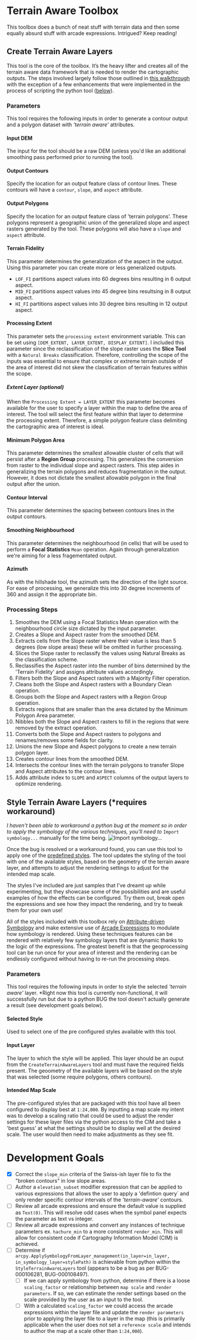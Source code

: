 # Terrain Aware Toolbox
This toolbox does a bunch of neat stuff with terrain data and then some equally absurd stuff with arcade expressions. Intrigued? Keep reading!

## Create Terrain Aware Layers
This tool is the core of the toolbox. It’s the heavy lifter and creates all of the terrain aware data framework that is needed to render the cartographic outputs. The steps involved largely follow those outlined in [this walkthrough](https://warrenrdavison.wixsite.com/maps/post/revisiting-hachure-lines-dynamic-hachure-contours-in-arcgis-pro) with the exception of a few enhancements that were implemented in the process of scripting the python tool ([below](https://github.com/WarrenDz/terrain-aware/tree/main/Toolbox#processing-steps)).

### Parameters
This tool requires the following inputs in order to generate a contour output and a polygon dataset with _'terrain aware'_ attributes.

#### Input DEM
The input for the tool should be a raw DEM (unless you'd like an additional smoothing pass performed prior to running the tool).

#### Output Contours
Specify the location for an output feature class of contour lines. These contours will have a `contour`, `slope`, and `aspect` attribute.

#### Output Polygons
Specify the location for an output feature class of 'terrain polygons'. These polygons represent a geographic union of the generalized slope and aspect rasters generated by the tool. These polygons will also have a `slope` and `aspect` attribute.

#### Terrain Fidelity
This parameter determines the generalization of the aspect in the output. Using this parameter you can create more or less generalized outputs.

- `LOF_FI` partitions aspect values into 60 degrees bins resulting in 6 output aspect.
- `MID_FI` partitions aspect values into 45 degree bins resultsing in 8 output aspect.
- `HI_FI` partitions aspect values into 30 degree bins resulting in 12 output aspect.

#### Processing Extent
This parameter sets the `processing extent` environment variable. This can be set using `[DEM_EXTENT, LAYER_EXTENT, DISPLAY_EXTENT]`. I included this parameter since the reclassification of the slope raster uses the **Slice Tool** with a `Natural Breaks` classification. Therefore, controlling the scope of the inputs was essential to ensure that complex or extreme terrain outside of the area of interest did not skew the classification of terrain features within the scope.

##### Extent Layer (optional)
When the `Processing Extent = LAYER_EXTENT` this parameter becomes available for the user to specify a layer within the map to define the area of interest. The tool will select the first feature within that layer to determine the processing extent. Therefore, a simple polygon feature class delimiting the cartographic area of interest is ideal.

#### Minimum Polygon Area
This parameter determines the smallest allowable cluster of cells that will persist after a **Region Group** processing. This generalizes the conversion from raster to the individual slope and aspect rasters. This step aides in generalizing the terrain polygons and reduces fragmentation in the output. However, it does not dictate the smallest allowable polygon in the final output after the union.

#### Contour Interval
This parameter determines the spacing between contours lines in the output contours.

#### Smoothing Neighbourhood
This parameter determines the neighbourhood (in cells) that will be used to perform a **Focal Statistics** `Mean` operation. Again through generalization we're aiming for a less fragementated output.

#### Azimuth
As with the hillshade tool, the azimuth sets the direction of the light source. For ease of processing, we generalize this into 30 degree increments of 360 and assign it the appropriate bin.


### Processing Steps
1.	Smoothes the DEM using a Focal Statistics Mean operation with the neighbourhood circle size dictated by the input parameter.
2.	Creates a Slope and Aspect raster from the smoothed DEM.
3.	Extracts cells from the Slope raster where their value is less than 5 degrees (low slope areas) these will be omitted in further processing.
4.	Slices the Slope raster to reclassify the values using Natural Breaks as the classification scheme.
5.	Reclassifies the Aspect raster into the number of bins determined by the 'Terrain Fidelity' and assigns attribute values accordingly.
6.	Filters both the Slope and Aspect rasters with a Majority Filter operation.
7.	Cleans both the Slope and Aspect rasters with a Boundary Clean operation.
8.	Groups both the Slope and Aspect rasters with a Region Group operation.
9.	Extracts regions that are smaller than the area dictated by the Minimum Polygon Area parameter.
10.	Nibbles both the Slope and Aspect rasters to fill in the regions that were removed by the extract operation.
11.	Converts both the Slope and Aspect rasters to polygons and renames/removes some fields for clarity.
12.	Unions the new Slope and Aspect polygons to create a new terrain polygon layer.
13.	Creates contour lines from the smoothed DEM.
14.	Intersects the contour lines with the terrain polygons to transfer Slope and Aspect attributes to the contour lines.
15. Adds attribute index to `SLOPE` and `ASPECT` columns of the output layers to optimize rendering.


## Style Terrain Aware Layers (*requires workaround)
*I haven't been able to workaround a python bug at the moment so in order to apply the symbology of the various techniques, you'll need to* `Import symbology...` manually for the time being.
![Import symbology...](https://github.com/WarrenDz/terrain-aware/blob/main/Images/ImportSymbology.png)

Once the bug is resolved or a workaround found, you can use this tool to apply one of the [predefined styles](https://github.com/WarrenDz/terrain-aware/tree/main/Styles). The tool updates the styling of the tool with one of the available styles, based on the geometry of the terrain aware layer, and attempts to adjust the rendering settings to adjust for the intended map scale.

The styles I've included are just samples that I've dreamt up while experimenting, but they showcase some of the possibilities and are useful examples of how the effects can be configured. Try them out, break open the expressions and see how they impact the rendering, and try to tweak them for your own use!

All of the styles included with this toolbox rely on [Attribute-driven Symbology](https://pro.arcgis.com/en/pro-app/latest/help/mapping/layer-properties/attribute-driven-symbology.htm) and make extensive use of [Arcade Expressions](https://developers.arcgis.com/arcade/) to modulate how symbology is rendered. Using these techniques features can be rendered with relatively few symbology layers that are dynamic thanks to the logic of the expressions. The greatest benefit is that the geoprocessing tool can be run once for your area of interest and the rendering can be endlessly configured without having to re-run the processing steps.

### Parameters
This tool requires the following inputs in order to style the selected _'terrain aware'_ layer. *Right now this tool is currently non-functional, it will successfully run but due to a python BUG the tool doesn't actually generate a result (see development goals below).

#### Selected Style
Used to select one of the pre configured styles available with this tool.

#### Input Layer
The layer to which the style will be applied. This layer should be an ouput from the `CreateTerrainAwareLayers` tool and must have the required fields present. The geoometry of the available layers will be based on the style that was selected (some require polygons, others contours).

#### Intended Map Scale
The pre-configured styles that are packaged with this tool have all been configured to display best at `1:24,000`. By inputting a map scale my intent was to develop a scaling ratio that could be used to adjust the render settings for these layer files via the python access to the CIM and take a 'best guess' at what the settings should be to display well at the desired scale. The user would then need to make adjustments as they see fit.


# Development Goals
- [x] Correct the `slope_min` criteria of the Swiss-ish layer file to fix the "broken contours" in low slope areas.
- [ ] Author a `elevation_subset` modifier expression that can be applied to various expressions that allows the user to apply a 'defintion query` and only render specific contour intervals of the _'terrain-aware'_ contours.
- [ ] Review all arcade expressions and ensure the default value is supplied as `Text(0)`. This will resolve odd cases when the symbol panel expects the parameter as text vs integer.
- [ ] Review all arcade expressions and convert any instances of technique parameters ex. `hachure_min` to a more consistent `render_min`. This will allow for consistent code if Cartography Information Model (CIM) is achieved.
- [ ] Determine if `arcpy.ApplySymbologyFromLayer_management(in_layer=in_layer, in_symbology_layer=stylePath)` is achievable from python within the `StyleTerrainAwareLayers` tool (appears to be a bug as per BUG-000106281, BUG-000108497).
  - [ ] If we can apply symbology from python, determine if there is a loose `scaling_factor` or relationship between `map scale` and `render parameters`. If so, we can estimate the render settings based on the scale provided by the user as an input to the tool.
  - [ ] With a calculated `scaling_factor` we could access the arcade expressions within the layer file and update the `render parameters` prior to applying the layer file to a layer in the map (this is primarily applicable when the user does not set a `reference scale` and intends to author the map at a scale other than `1:24,000`).
